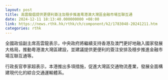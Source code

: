 ```yaml
---
layout: post
title: 高雲龍倡提供更便利簽注及穩步推進粵港澳大灣區金融市場互聯互通
date: 2024-12-11 18:13:40.000000000 +08:00
link: https://news.rthk.hk/rthk/ch/component/k2/1783048-20241211.htm
categories: rthk
---
```


全國政協副主席高雲龍表示，中央政府將繼續支持香港及澳門更好地融入國家發展大格局，推動粵港澳大灣區建設，並建議提供更便利的簽注安排及穩步推進金融市場互聯互通等。

行政長官李家超表示，本港推出多項措施，促進大灣區交通物流產業，發展全面構建現代化的綜合交通運輸體系。
